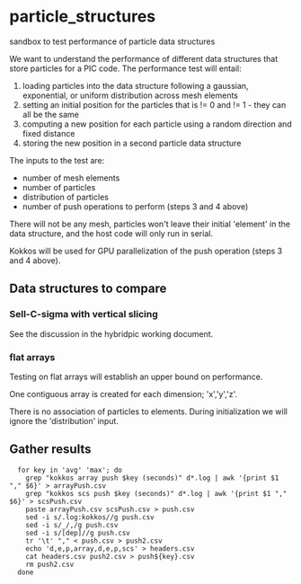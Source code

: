 # particle_structures
sandbox to test performance of particle data structures

We want to understand the performance of different data structures that store particles for a PIC code.  The performance test will entail:
1) loading particles into the data structure following a gaussian, exponential, or uniform distribution across mesh elements
2) setting an initial position for the particles that is != 0 and != 1 - they can all be the same
3) computing a new position for each particle using a random direction and fixed distance
4) storing the new position in a second particle data structure

The inputs to the test are:
 - number of mesh elements
 - number of particles
 - distribution of particles
 - number of push operations to perform (steps 3 and 4 above)

There will not be any mesh, particles won't leave their initial 'element' in the data structure, and the host code will only run in serial.

Kokkos will be used for GPU parallelization of the push  operation (steps 3 and 4 above).

## Data structures to compare

### Sell-C-sigma with vertical slicing

See the discussion in the hybridpic working document.

### flat arrays

Testing on flat arrays will establish an upper bound on performance.

One contiguous array is created for each dimension; 'x','y','z'.

There is no association of particles to elements.  During initialization we will ignore the 'distribution' input.


## Gather results

```
  for key in 'avg' 'max'; do
    grep "kokkos array push $key (seconds)" d*.log | awk '{print $1 "," $6}' > arrayPush.csv
    grep "kokkos scs push $key (seconds)" d*.log | awk '{print $1 "," $6}' > scsPush.csv
    paste arrayPush.csv scsPush.csv > push.csv
    sed -i s/.log:kokkos//g push.csv
    sed -i s/_/,/g push.csv
    sed -i s/[dep]//g push.csv
    tr '\t' "," < push.csv > push2.csv
    echo 'd,e,p,array,d,e,p,scs' > headers.csv
    cat headers.csv push2.csv > push${key}.csv
    rm push2.csv
  done
```
